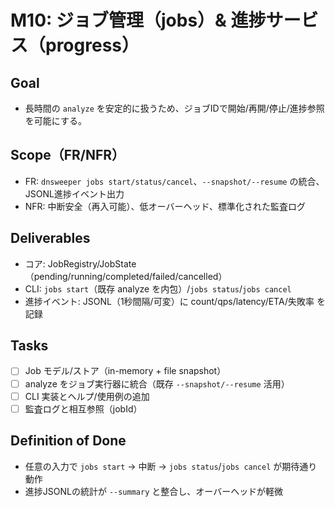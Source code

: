 ﻿# M10: ジョブ管理（jobs）& 進捗サービス（progress）

## Goal
- 長時間の `analyze` を安定的に扱うため、ジョブIDで開始/再開/停止/進捗参照を可能にする。

## Scope（FR/NFR）
- FR: `dnsweeper jobs start/status/cancel`、`--snapshot/--resume` の統合、JSONL進捗イベント出力
- NFR: 中断安全（再入可能）、低オーバーヘッド、標準化された監査ログ

## Deliverables
- コア: JobRegistry/JobState（pending/running/completed/failed/cancelled）
- CLI: `jobs start`（既存 analyze を内包）/`jobs status`/`jobs cancel`
- 進捗イベント: JSONL（1秒間隔/可変）に count/qps/latency/ETA/失敗率 を記録

## Tasks
- [ ] Job モデル/ストア（in-memory + file snapshot）
- [ ] analyze をジョブ実行器に統合（既存 `--snapshot/--resume` 活用）
- [ ] CLI 実装とヘルプ/使用例の追加
- [ ] 監査ログと相互参照（jobId）

## Definition of Done
- 任意の入力で `jobs start` → 中断 → `jobs status`/`jobs cancel` が期待通り動作
- 進捗JSONLの統計が `--summary` と整合し、オーバーヘッドが軽微
